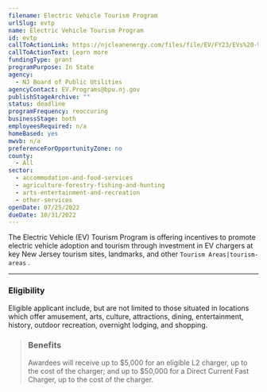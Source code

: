 ```yaml
---
filename: Electric Vehicle Tourism Program
urlSlug: evtp
name: Electric Vehicle Tourism Program
id: evtp
callToActionLink: https://njcleanenergy.com/files/file/EV/FY23/EVs%20-%20EV%20Tourism%20Program%20-%20Application%20for%20FY23%20-%20Round%201%20-%20FINAL%207_22_22.pdf
callToActionText: Learn more
fundingType: grant
programPurpose: In State
agency:
  - NJ Board of Public Utilities
agencyContact: EV.Programs@bpu.nj.gov
publishStageArchive: ""
status: deadline
programFrequency: reoccuring
businessStage: both
employeesRequired: n/a
homeBased: yes
mwvb: n/a
preferenceForOpportunityZone: no
county:
  - All
sector:
  - accommodation-and-food-services
  - agriculture-forestry-fishing-and-hunting
  - arts-entertainment-and-recreation
  - other-services
openDate: 07/25/2022
dueDate: 10/31/2022
---
```

The Electric Vehicle (EV) Tourism Program is offering incentives to promote electric vehicle adoption and tourism through investment in EV chargers at key New Jersey tourism sites, landmarks, and other `Tourism Areas|tourism-areas` .

- - -

### Eligibility

Eligible applicant include, but are not limited to those situated in locations which offer amusement, arts, culture, attractions, dining, entertainment, history, outdoor recreation, overnight lodging, and shopping.

> ### Benefits
>
> Awardees will receive up to $5,000 for an eligible L2 charger, up to the cost of the charger; and up to $50,000 for a Direct Current Fast Charger, up to the cost of the charger.